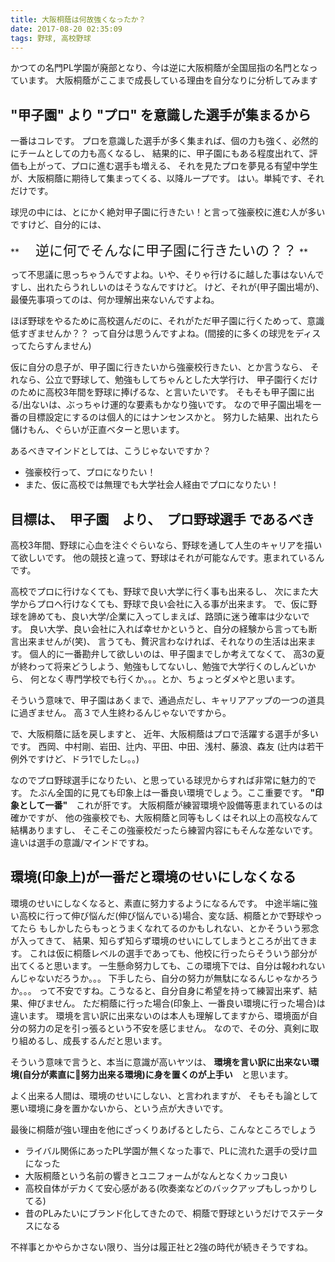 ```yaml
---
title: 大阪桐蔭は何故強くなったか？
date: 2017-08-20 02:35:09
tags: 野球, 高校野球
---
```


かつての名門PL学園が廃部となり、今は逆に大阪桐蔭が全国屈指の名門となっています。
大阪桐蔭がここまで成長している理由を自分なりに分析してみます

<!-- more -->

##  "甲子園" より "プロ" を意識した選手が集まるから

一番はコレです。
プロを意識した選手が多く集まれば、個の力も強く、必然的にチームとしての力も高くなるし、
結果的に、甲子園にもある程度出れて、評価も上がって、プロに進む選手も増える、
それを見たプロを夢見る有望中学生が、大阪桐蔭に期待して集まってくる、以降ループです。
はい。単純です、それだけです。


球児の中には、とにかく絶対甲子園に行きたい！と言って強豪校に進む人が多いですけど、自分的には、

** <span style="font-size: 22px">　逆に何でそんなに甲子園に行きたいの？？</span> **

って不思議に思っちゃうんですよね。いや、そりゃ行けるに越した事はないんですし、出れたらうれしいのはそうなんですけど。
けど、それが(甲子園出場が)、最優先事項ってのは、何か理解出来ないんですよね。

ほぼ野球をやるために高校選んだのに、それがただ甲子園に行くためって、意識低すぎませんか？？
って自分は思うんですよね。(間接的に多くの球児をディスってたらすんません)

仮に自分の息子が、甲子園に行きたいから強豪校行きたい、とか言うなら、
それなら、公立で野球して、勉強もしてちゃんとした大学行け、
甲子園行くだけのために高校3年間を野球に捧げるな、と言いたいです。
そもそも甲子園に出る/出ないは、ぶっちゃけ運的な要素もかなり強いです。
なので甲子園出場を一番の目標設定にするのは個人的にはナンセンスかと。
努力した結果、出れたら儲けもん、ぐらいが正直ベターと思います。

あるべきマインドとしては、こうじゃないですか？
- 強豪校行って、プロになりたい！
- また、仮に高校では無理でも大学社会人経由でプロになりたい！

## 目標は、　甲子園　より、　プロ野球選手 であるべき
高校3年間、野球に心血を注ぐぐらいなら、野球を通して人生のキャリアを描いて欲しいです。
他の競技と違って、野球はそれが可能なんです。恵まれているんです。

高校でプロに行けなくても、野球で良い大学に行く事も出来るし、
次にまた大学からプロへ行けなくても、野球で良い会社に入る事が出来ます。
で、仮に野球を諦めても、良い大学/企業に入ってしまえば、路頭に迷う確率は少ないです。
良い大学、良い会社に入れば幸せかというと、自分の経験から言っても断言出来ませんが(笑)、
言うても、贅沢言わなければ、それなりの生活は出来ます。
個人的に一番勘弁して欲しいのは、甲子園までしか考えてなくて、
高3の夏が終わって将来どうしよう、勉強もしてないし、勉強で大学行くのしんどいから、
何となく専門学校でも行くか。。。とか、ちょっとダメやと思います。

そういう意味で、甲子園はあくまで、通過点だし、キャリアアップの一つの道具に過ぎません。
高３で人生終わるんじゃないですから。

で、大阪桐蔭に話を戻しますと、
近年、大阪桐蔭はプロで活躍する選手が多いです。
西岡、中村剛、岩田、辻内、平田、中田、浅村、藤浪、森友
(辻内は若干例外ですけど、ドラ1でしたし。。)

なのでプロ野球選手になりたい、と思っている球児からすれば非常に魅力的です。
たぶん全国的に見ても印象上は一番良い環境でしょう。ここ重要です。
**"印象として一番"**　これが肝です。
大阪桐蔭が練習環境や設備等恵まれているのは確かですが、
他の強豪校でも、大阪桐蔭と同等もしくはそれ以上の高校なんて結構ありますし、
そこそこの強豪校だったら練習内容にもそんな差ないです。
違いは選手の意識/マインドですね。

## 環境(印象上)が一番だと環境のせいにしなくなる

環境のせいにしなくなると、素直に努力するようになるんです。
中途半端に強い高校に行って伸び悩んだ(伸び悩んでいる)場合、変な話、桐蔭とかで野球やってたら
もしかしたらもっとうまくなれてるのかもしれない、とかそういう邪念が入ってきて、
結果、知らず知らず環境のせいにしてしまうところが出てきます。
これは仮に桐蔭レベルの選手であっても、他校に行ったらそういう部分が出てくると思います。
一生懸命努力しても、この環境下では、自分は報われないんじゃないだろうか。。。
下手したら、自分の努力が無駄になるんじゃなかろうか。。。
って不安ですね。こうなると、自分自身に希望を持って練習出来ず、結果、伸びません。
ただ桐蔭に行った場合(印象上、一番良い環境に行った場合)は違います。
環境を言い訳に出来ないのは本人も理解してますから、環境面が自分の努力の足を引っ張るという不安を感じません。
なので、その分、真剣に取り組めるし、成長するんだと思います。

そういう意味で言うと、本当に意識が高いヤツは、
**環境を言い訳に出来ない環境(自分が素直に努力出来る環境)に身を置くのが上手い**　と思います。

よく出来る人間は、環境のせいにしない、と言われますが、
そもそも論として悪い環境に身を置かないから、という点が大きいです。

最後に桐蔭が強い理由を他にざっくりあげるとしたら、こんなところでしょう
- ライバル関係にあったPL学園が無くなった事で、PLに流れた選手の受け皿になった
- 大阪桐蔭という名前の響きとユニフォームがなんとなくカッコ良い
- 高校自体がデカくて安心感がある(吹奏楽などのバックアップもしっかりしてる)
- 昔のPLみたいにブランド化してきたので、桐蔭で野球というだけでステータスになる

不祥事とかやらかさない限り、当分は履正社と2強の時代が続きそうですね。

